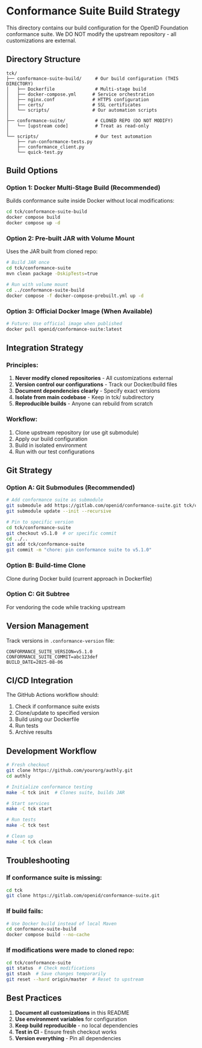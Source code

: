 # Conformance Suite Build Strategy

This directory contains our build configuration for the OpenID Foundation conformance suite.
We DO NOT modify the upstream repository - all customizations are external.

## Directory Structure

```
tck/
├── conformance-suite-build/     # Our build configuration (THIS DIRECTORY)
│   ├── Dockerfile               # Multi-stage build
│   ├── docker-compose.yml      # Service orchestration
│   ├── nginx.conf              # HTTPS configuration
│   ├── certs/                  # SSL certificates
│   └── scripts/                # Our automation scripts
│
├── conformance-suite/           # CLONED REPO (DO NOT MODIFY)
│   └── [upstream code]          # Treat as read-only
│
└── scripts/                     # Our test automation
    ├── run-conformance-tests.py
    ├── conformance_client.py
    └── quick-test.py
```

## Build Options

### Option 1: Docker Multi-Stage Build (Recommended)
Builds conformance suite inside Docker without local modifications:

```bash
cd tck/conformance-suite-build
docker compose build
docker compose up -d
```

### Option 2: Pre-built JAR with Volume Mount
Uses the JAR built from cloned repo:

```bash
# Build JAR once
cd tck/conformance-suite
mvn clean package -DskipTests=true

# Run with volume mount
cd ../conformance-suite-build
docker compose -f docker-compose-prebuilt.yml up -d
```

### Option 3: Official Docker Image (When Available)
```bash
# Future: Use official image when published
docker pull openid/conformance-suite:latest
```

## Integration Strategy

### Principles:
1. **Never modify cloned repositories** - All customizations external
2. **Version control our configurations** - Track our Docker/build files
3. **Document dependencies clearly** - Specify exact versions
4. **Isolate from main codebase** - Keep in tck/ subdirectory
5. **Reproducible builds** - Anyone can rebuild from scratch

### Workflow:
1. Clone upstream repository (or use git submodule)
2. Apply our build configuration
3. Build in isolated environment
4. Run with our test configurations

## Git Strategy

### Option A: Git Submodules (Recommended)
```bash
# Add conformance suite as submodule
git submodule add https://gitlab.com/openid/conformance-suite.git tck/conformance-suite
git submodule update --init --recursive

# Pin to specific version
cd tck/conformance-suite
git checkout v5.1.0  # or specific commit
cd ../..
git add tck/conformance-suite
git commit -m "chore: pin conformance suite to v5.1.0"
```

### Option B: Build-time Clone
Clone during Docker build (current approach in Dockerfile)

### Option C: Git Subtree
For vendoring the code while tracking upstream

## Version Management

Track versions in `.conformance-version` file:
```
CONFORMANCE_SUITE_VERSION=v5.1.0
CONFORMANCE_SUITE_COMMIT=abc123def
BUILD_DATE=2025-08-06
```

## CI/CD Integration

The GitHub Actions workflow should:
1. Check if conformance suite exists
2. Clone/update to specified version
3. Build using our Dockerfile
4. Run tests
5. Archive results

## Development Workflow

```bash
# Fresh checkout
git clone https://github.com/yourorg/authly.git
cd authly

# Initialize conformance testing
make -C tck init  # Clones suite, builds JAR

# Start services
make -C tck start

# Run tests
make -C tck test

# Clean up
make -C tck clean
```

## Troubleshooting

### If conformance suite is missing:
```bash
cd tck
git clone https://gitlab.com/openid/conformance-suite.git
```

### If build fails:
```bash
# Use Docker build instead of local Maven
cd conformance-suite-build
docker compose build --no-cache
```

### If modifications were made to cloned repo:
```bash
cd tck/conformance-suite
git status  # Check modifications
git stash  # Save changes temporarily
git reset --hard origin/master  # Reset to upstream
```

## Best Practices

1. **Document all customizations** in this README
2. **Use environment variables** for configuration
3. **Keep build reproducible** - no local dependencies
4. **Test in CI** - Ensure fresh checkout works
5. **Version everything** - Pin all dependencies